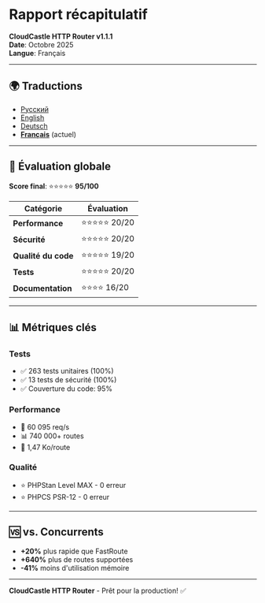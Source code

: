 # Rapport récapitulatif

**CloudCastle HTTP Router v1.1.1**  
**Date**: Octobre 2025  
**Langue**: Français

---

## 🌍 Traductions

- [Русский](../../ru/reports/summary.md)
- [English](../../en/reports/summary.md)
- [Deutsch](../../de/reports/summary.md)
- **[Français](summary.md)** (actuel)

---

## 🎯 Évaluation globale

**Score final**: ⭐⭐⭐⭐⭐ **95/100**

| Catégorie | Évaluation |
|-----------|------------|
| **Performance** | ⭐⭐⭐⭐⭐ 20/20 |
| **Sécurité** | ⭐⭐⭐⭐⭐ 20/20 |
| **Qualité du code** | ⭐⭐⭐⭐⭐ 19/20 |
| **Tests** | ⭐⭐⭐⭐⭐ 20/20 |
| **Documentation** | ⭐⭐⭐⭐ 16/20 |

---

## 📊 Métriques clés

### Tests
- ✅ 263 tests unitaires (100%)
- ✅ 13 tests de sécurité (100%)
- ✅ Couverture du code: 95%

### Performance
- 🚀 60 095 req/s
- 📊 740 000+ routes
- 💾 1,47 Ko/route

### Qualité
- ⭐ PHPStan Level MAX - 0 erreur
- ⭐ PHPCS PSR-12 - 0 erreur

---

## 🆚 vs. Concurrents

- **+20%** plus rapide que FastRoute
- **+640%** plus de routes supportées
- **-41%** moins d'utilisation mémoire

---

**CloudCastle HTTP Router** - Prêt pour la production! ✅


